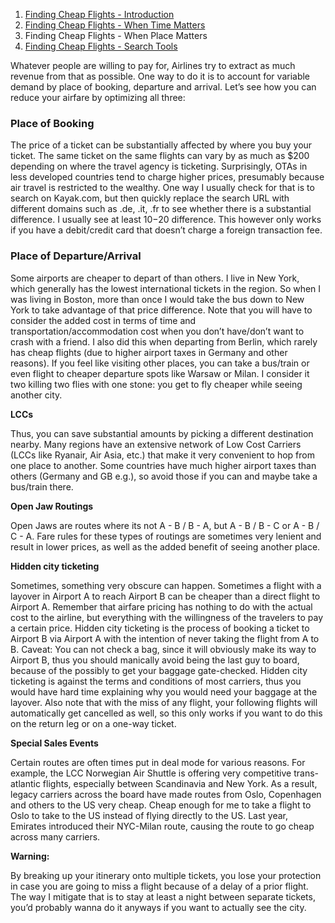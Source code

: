 
1. [Finding Cheap Flights - Introduction](http://www.nambrot.com/posts/22-finding-cheap-flights-introduction/)
2. [Finding Cheap Flights - When Time Matters](http://www.nambrot.com/posts/19-finding-cheap-flights-when-time-matters/)
3. Finding Cheap Flights - When Place Matters
4. [Finding Cheap Flights - Search Tools](http://www.nambrot.com/posts/21-finding-cheap-flights-search-tools/)

Whatever people are willing to pay for, Airlines try to extract as much revenue from that as possible. One way to do it is to account for variable demand by place of booking, departure and arrival. Let’s see how you can reduce your airfare by optimizing all three:

### Place of Booking

The price of a ticket can be substantially affected by where you buy your ticket. The same ticket on the same flights can vary by as much as $200 depending on where the travel agency is ticketing. Surprisingly, OTAs in less developed countries tend to charge higher prices, presumably because air travel is restricted to the wealthy. One way I usually check for that is to search on Kayak.com, but then quickly replace the search URL with different domains such as .de, .it, .fr to see whether there is a substantial difference. I usually see at least $10-$20 difference. This however only works if you have a debit/credit card that doesn’t charge a foreign transaction fee.

### Place of Departure/Arrival

Some airports are cheaper to depart of than others. I live in New York, which generally has the lowest international tickets in the region. So when I was living in Boston, more than once I would take the bus down to New York to take advantage of that price difference. Note that you will have to consider the added cost in terms of time and transportation/accommodation cost when you don’t have/don’t want to crash with a friend. I also did this when departing from Berlin, which rarely has cheap flights (due to higher airport taxes in Germany and other reasons). If you feel like visiting other places, you can take a bus/train or even flight to cheaper departure spots like Warsaw or Milan. I consider it two killing two flies with one stone: you get to fly cheaper while seeing another city.

**LCCs**

Thus, you can save substantial amounts by picking a different destination nearby.  Many regions have an extensive network of Low Cost Carriers (LCCs like Ryanair, Air Asia, etc.) that make it very convenient to hop from one place to another. Some countries have much higher airport taxes than others (Germany and GB e.g.), so avoid those if you can and maybe take a bus/train there.

**Open Jaw Routings**

Open Jaws are routes where its not A - B / B - A, but A - B / B - C or A - B / C - A. Fare rules for these types of routings are sometimes very lenient and result in lower prices, as well as the added benefit of seeing another place.


**Hidden city ticketing**

Sometimes, something very obscure can happen. Sometimes a flight with a layover in Airport A to reach Airport B can be cheaper than a direct flight to Airport A. Remember that airfare pricing has nothing to do with the actual cost to the airline, but everything with the willingness of the travelers to pay a certain price. Hidden city ticketing is the process of booking a ticket to Airport B via Airport A with the intention of never taking the flight from A to B. Caveat: You can not check a bag, since it will obviously make its way to Airport B, thus you should manically avoid being the last guy to board, because of the possibly to get your baggage gate-checked. Hidden city ticketing is against the terms and conditions of most carriers, thus you would have hard time explaining why you would need your baggage at the layover. Also note that with the miss of any flight, your following flights will automatically get cancelled as well, so this only works if you want to do this on the return leg or on a one-way ticket.

**Special Sales Events**

Certain routes are often times put in deal mode for various reasons. For example, the LCC Norwegian Air Shuttle is offering very competitive trans-atlantic flights, especially between Scandinavia and New York. As a result, legacy carriers across the board have made routes from Oslo, Copenhagen and others to the US very cheap. Cheap enough for me to take a flight to Oslo to take to the US instead of flying directly to the US. Last year, Emirates introduced their NYC-Milan route, causing the route to go cheap across many carriers.

**Warning:**

By breaking up your itinerary onto multiple tickets, you lose your protection in case you are going to miss a flight because of a delay of a prior flight. The way I mitigate that is to stay at least a night between separate tickets, you’d probably wanna do it anyways if you want to actually see the city.